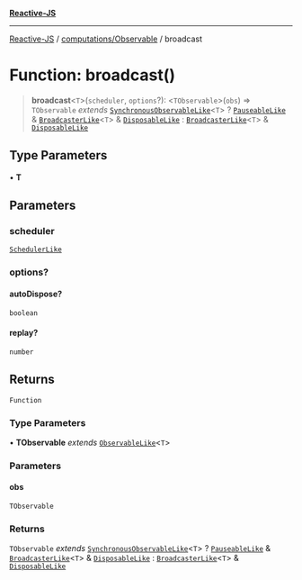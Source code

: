[**Reactive-JS**](../../../README.md)

***

[Reactive-JS](../../../README.md) / [computations/Observable](../README.md) / broadcast

# Function: broadcast()

> **broadcast**\<`T`\>(`scheduler`, `options`?): \<`TObservable`\>(`obs`) => `TObservable` *extends* [`SynchronousObservableLike`](../../interfaces/SynchronousObservableLike.md)\<`T`\> ? [`PauseableLike`](../../../utils/interfaces/PauseableLike.md) & [`BroadcasterLike`](../../interfaces/BroadcasterLike.md)\<`T`\> & [`DisposableLike`](../../../utils/interfaces/DisposableLike.md) : [`BroadcasterLike`](../../interfaces/BroadcasterLike.md)\<`T`\> & [`DisposableLike`](../../../utils/interfaces/DisposableLike.md)

## Type Parameters

• **T**

## Parameters

### scheduler

[`SchedulerLike`](../../../utils/interfaces/SchedulerLike.md)

### options?

#### autoDispose?

`boolean`

#### replay?

`number`

## Returns

`Function`

### Type Parameters

• **TObservable** *extends* [`ObservableLike`](../../interfaces/ObservableLike.md)\<`T`\>

### Parameters

#### obs

`TObservable`

### Returns

`TObservable` *extends* [`SynchronousObservableLike`](../../interfaces/SynchronousObservableLike.md)\<`T`\> ? [`PauseableLike`](../../../utils/interfaces/PauseableLike.md) & [`BroadcasterLike`](../../interfaces/BroadcasterLike.md)\<`T`\> & [`DisposableLike`](../../../utils/interfaces/DisposableLike.md) : [`BroadcasterLike`](../../interfaces/BroadcasterLike.md)\<`T`\> & [`DisposableLike`](../../../utils/interfaces/DisposableLike.md)

